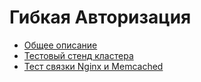 # Гибкая Авторизация

* [Общее описание](doc/FlexAuth.md)
* [Тестовый стенд кластера](../sppp-test-stand)
* [Тест связки Nginx и Memcached](../mc-hello-jjs)
